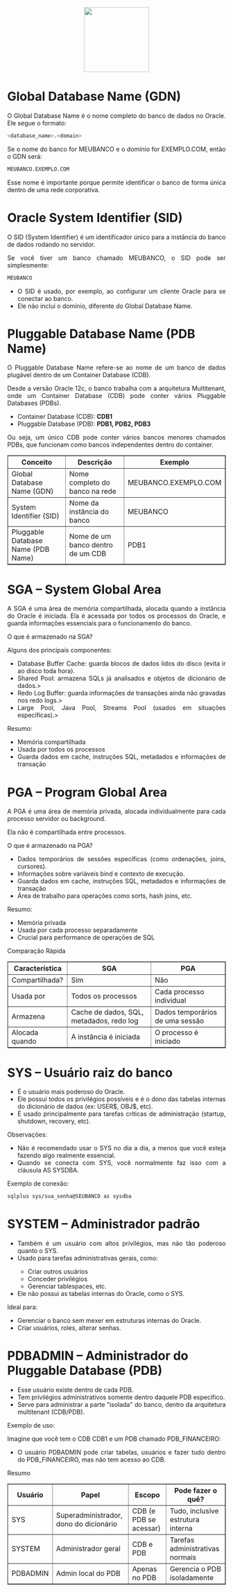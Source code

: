 <div align="center">

  <div>
    <img height = "150" width = "150" src="https://cdn.jsdelivr.net/gh/devicons/devicon@latest/icons/oracle/oracle-original.svg" />
  </div>
          
</div>

<h1>Global Database Name (GDN)</h1>

<p style="text-align: justify;">O Global Database Name é o nome completo do banco de dados no Oracle. Ele segue o formato:</p>

```bash
<database_name>.<domain>
```

<p style="text-align: justify;">Se o nome do banco for MEUBANCO e o domínio for EXEMPLO.COM, então o GDN será:</p>

```bash
MEUBANCO.EXEMPLO.COM
```

<p style="text-align: justify;">Esse nome é importante porque permite identificar o banco de forma única dentro de uma rede corporativa.</p>

<h1>Oracle System Identifier (SID)</h1>

<p style="text-align: justify;">O SID (System Identifier) é um identificador único para a instância do banco de dados rodando no servidor.</p>

<p style="text-align: justify;">Se você tiver um banco chamado MEUBANCO, o SID pode ser simplesmente:</p>

```bash
MEUBANCO
```

<ul>

  <li style="text-align: justify;">O SID é usado, por exemplo, ao configurar um cliente Oracle para se conectar ao banco.</li>

  <li style="text-align: justify;">Ele não inclui o domínio, diferente do Global Database Name.</li>

</ul>

<h1>Pluggable Database Name (PDB Name)</h1>

<p style="text-align: justify;">O Pluggable Database Name refere-se ao nome de um banco de dados plugável dentro de um Container Database (CDB).</p>

<p style="text-align: justify;">Desde a versão Oracle 12c, o banco trabalha com a arquitetura Multitenant, onde um Container Database (CDB) pode conter vários Pluggable Databases (PDBs).</p>

<ul>

  <li style="text-align: justify;">Container Database (CDB): <b>CDB1</b></li>

  <li style="text-align: justify;">Pluggable Database (PDB): <b>PDB1, PDB2, PDB3</b></li>

</ul>

<p style="text-align: justify;">Ou seja, um único CDB pode conter vários bancos menores chamados PDBs, que funcionam como bancos independentes dentro do container.</p>

<table border="1">
    <tr>
        <th>Conceito</th>
        <th>Descrição</th>
        <th>Exemplo</th>
    </tr>
    <tr>
        <td>Global Database Name (GDN)</td>
        <td>Nome completo do banco na rede</td>
        <td>MEUBANCO.EXEMPLO.COM</td>
    </tr>
    <tr>
        <td>System Identifier (SID)</td>
        <td>Nome da instância do banco</td>
        <td>MEUBANCO</td>
    </tr>
    <tr>
        <td>Pluggable Database Name (PDB Name)</td>
        <td>Nome de um banco dentro de um CDB</td>
        <td>PDB1</td>
    </tr>
</table>

<h1>SGA – System Global Area</h1>

<p style="text-align: justify;">A SGA é uma área de memória compartilhada, alocada quando a instância do Oracle é iniciada.
Ela é acessada por todos os processos do Oracle, e guarda informações essenciais para o funcionamento do banco.</p>

<p style="text-align: justify;">O que é armazenado na SGA?</p>

<p style="text-align: justify;">Alguns dos principais componentes:</p>

<ul>

  <li style="text-align: justify;">Database Buffer Cache: guarda blocos de dados lidos do disco (evita ir ao disco toda hora).</li>

  <li style="text-align: justify;">Shared Pool: armazena SQLs já analisados e objetos de dicionário de dados.></li>

  <li style="text-align: justify;">Redo Log Buffer: guarda informações de transações ainda não gravadas nos redo logs.></li>

  <li style="text-align: justify;">Large Pool, Java Pool, Streams Pool (usados em situações específicas).></li>

</ul>

<p style="text-align: justify;">Resumo:</p>

<ul>

  <li style="text-align: justify;">Memória compartilhada</li>

  <li style="text-align: justify;">Usada por todos os processos</li>

  <li style="text-align: justify;">Guarda dados em cache, instruções SQL, metadados e informações de transação</li>

</ul>

<h1>PGA – Program Global Area</h1>

<p style="text-align: justify;">A PGA é uma área de memória privada, alocada individualmente para cada processo servidor ou background.</p>

<p style="text-align: justify;">Ela não é compartilhada entre processos.</p>

<p style="text-align: justify;">O que é armazenado na PGA?</p>

<ul>

  <li style="text-align: justify;">Dados temporários de sessões específicas (como ordenações, joins, cursores).</li>

  <li style="text-align: justify;">Informações sobre variáveis bind e contexto de execução.</li>

  <li style="text-align: justify;">Guarda dados em cache, instruções SQL, metadados e informações de transação</li>

  <li style="text-align: justify;">Área de trabalho para operações como sorts, hash joins, etc.</li>

</ul>

<p style="text-align: justify;">Resumo:</p>

<ul>

  <li style="text-align: justify;">Memória privada</li>

  <li style="text-align: justify;">Usada por cada processo separadamente</li>

  <li style="text-align: justify;">Crucial para performance de operações de SQL</li>

</ul>

<p style="text-align: justify;">Comparação Rápida</p>

<table border="1">
    <tr>
        <th>Característica</th>
        <th>SGA</th>
        <th>PGA</th>
    </tr>
    <tr>
        <td>Compartilhada?</td>
        <td>Sim</td>
        <td>Não</td>
    </tr>
    <tr>
        <td>Usada por</td>
        <td>Todos os processos</td>
        <td>Cada processo individual</td>
    </tr>
    <tr>
        <td>Armazena</td>
        <td>Cache de dados, SQL, metadados, redo log</td>
        <td>Dados temporários de uma sessão</td>
    </tr>
    <tr>
        <td>Alocada quando</td>
        <td>A instância é iniciada</td>
        <td>O processo é iniciado</td>
    </tr>
</table>

<h1>SYS – Usuário raiz do banco</h1>

<ul>

  <li style="text-align: justify;">É o usuário mais poderoso do Oracle.</li>

  <li style="text-align: justify;">Ele possui todos os privilégios possíveis e é o dono das tabelas internas do dicionário de dados (ex: USER$, OBJ$, etc).</li>

  <li style="text-align: justify;">É usado principalmente para tarefas críticas de administração (startup, shutdown, recovery, etc).</li>

</ul>

<p style="text-align: justify;">Observações:</p>

<ul>

  <li style="text-align: justify;">Não é recomendado usar o SYS no dia a dia, a menos que você esteja fazendo algo realmente essencial.</li>

  <li style="text-align: justify;">Quando se conecta com SYS, você normalmente faz isso com a cláusula AS SYSDBA.</li>

</ul>

<p style="text-align: justify;">Exemplo de conexão:</p>

```bash
sqlplus sys/sua_senha@SEUBANCO as sysdba
```

<h1>SYSTEM – Administrador padrão</h1>

<ul>

  <li style="text-align: justify;">Também é um usuário com altos privilégios, mas não tão poderoso quanto o SYS.</li>

  <li style="text-align: justify;">Usado para tarefas administrativas gerais, como:</li>

  <ul>

  <li style="text-align: justify;">Criar outros usuários</li>

  <li style="text-align: justify;">Conceder privilégios</li>

  <li style="text-align: justify;">Gerenciar tablespaces, etc.</li>
  
  </ul>

  <li style="text-align: justify;">Ele não possui as tabelas internas do Oracle, como o SYS.</li>

</ul>

<p style="text-align: justify;">Ideal para:</p>

<ul>

  <li style="text-align: justify;">Gerenciar o banco sem mexer em estruturas internas do Oracle.</li>

  <li style="text-align: justify;">Criar usuários, roles, alterar senhas.</li>

</ul>

<h1>PDBADMIN – Administrador do Pluggable Database (PDB)</h1>

<ul>

  <li style="text-align: justify;">Esse usuário existe dentro de cada PDB.</li>

  <li style="text-align: justify;">Tem privilégios administrativos somente dentro daquele PDB específico.</li>

  <li style="text-align: justify;">Serve para administrar a parte "isolada" do banco, dentro da arquitetura multitenant (CDB/PDB).</li>

</ul>

<p style="text-align: justify;">Exemplo de uso:</p>

<p style="text-align: justify;">Imagine que você tem o CDB CDB1 e um PDB chamado PDB_FINANCEIRO:</p>

<ul>

  <li style="text-align: justify;">O usuário PDBADMIN pode criar tabelas, usuários e fazer tudo dentro do PDB_FINANCEIRO, mas não tem acesso ao CDB.</li>

</ul>

<p style="text-align: justify;">Resumo</p>

<table border="1">
    <tr>
        <th>Usuário</th>
        <th>Papel</th>
        <th>Escopo</th>
        <th>Pode fazer o quê?</th>
    </tr>
    <tr>
        <td>SYS</td>
        <td>Superadministrador, dono do dicionário</td>
        <td>CDB (e PDB se acessar)</td>
        <td>Tudo, inclusive estrutura interna</td>
    </tr>
    <tr>
        <td>SYSTEM</td>
        <td>Administrador geral</td>
        <td>CDB e PDB</td>
        <td>Tarefas administrativas normais</td>
    </tr>
    <tr>
        <td>PDBADMIN</td>
        <td>Admin local do PDB</td>
        <td>Apenas no PDB</td>
        <td>Gerencia o PDB isoladamente</td>
    </tr>
</table>